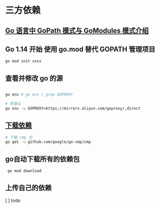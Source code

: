 # 三方依赖

## [Go 语言中 GoPath 模式与 GoModules 模式介绍](https://www.cnblogs.com/wjaaron/p/14797003.html)


## Go 1.14 开始 使用 go.mod 替代 GOPATH 管理项目
```bash
go mod init xxxx
```

## 查看并修改 go 的源
```bash

go env # go env | grep GOPROXY

# 阿里云
go env -w GOPROXY=https://mirrors.aliyun.com/goproxy/,direct
```

## [下载依赖](https://pkg.go.dev/)
```  bash
# 下载 cmp 包
go get -u github.com/google/go-cmp/cmp
```

## go自动下载所有的依赖包
``` bash
 go mod download  
```

## 上传自己的依赖
[ ] todo